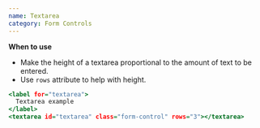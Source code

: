 ```yaml
---
name: Textarea
category: Form Controls
---
```

**When to use**
- Make the height of a textarea proportional to the amount of text to be entered. 
- Use `rows` attribute to help with height.

```example.html
<label for="textarea">
  Textarea example
</label>
<textarea id="textarea" class="form-control" rows="3"></textarea>
```